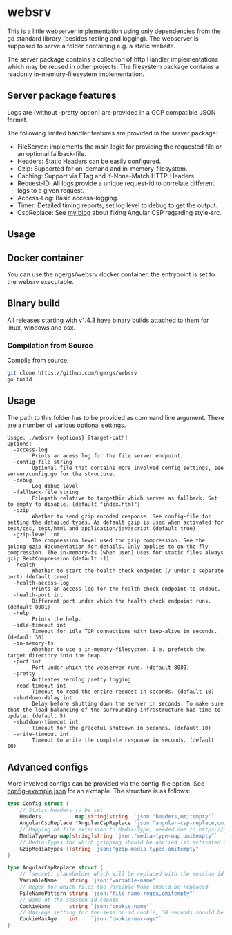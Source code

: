 # websrv

This is a little webserver implementation using only dependencies from the go standard library (besides testing and logging).
The webserver is supposed to serve a folder containing e.g. a static website. 

The server package contains a collection of http.Handler implementations which may be reused in other projects. 
The filesystem package contains a readonly in-memory-filesystem implementation.

## Server package features
Logs are (without -pretty option) are provided in a GCP compatible JSON format.

The following limited handler features are provided in the server package:
* FileServer: implements the main logic for providing the requested file or an optional fallback-file.
* Headers: Static Headers can be easily configured.
* Gzip: Supported for on-demand and in-memory-filesystem.
* Caching: Support via ETag and If-None-Match HTTP-Headers
* Request-ID: All logs provide a unique request-id to correlate different logs to a given request.
* Access-Log: Basic access-logging.
* Timer: Detailed timing reports, set log level to debug to get the output.
* CspReplace: See [my blog](https://ngergs.de/content/angular/style-csp-fix) about fixing Angular CSP regarding style-src.

## Usage

## Docker container
You can use the ngergs/websrv docker container, the entrypoint is set to the websrv executable.

## Binary build
All releases starting with v1.4.3 have binary builds attached to them for linux, windows and osx.

### Compilation from Source
Compile from source:
```bash
git clone https://github.com/ngergs/websrv
go build
```

## Usage
The path to this folder has to be provided as command line argument. There are a number of various optional settings.

```
Usage: ./websrv {options} [target-path]
Options:
  -access-log
        Prints an acess log for the file server endpoint.
  -config-file string
        Optional file that contains more involved config settings, see server/config.go for the structure.
  -debug
        Log debug level
  -fallback-file string
        Filepath relative to targetDir which serves as fallback. Set to empty to disable. (default "index.html")
  -gzip
        Whether to send gzip encoded response. See config-file for setting the detailed types. As default gzip is used when activated for test/css, text/html and application/javascript (default true)
  -gzip-level int
        The compression level used for gzip compression. See the golang gzip documentation for details. Only applies to on-the-fly compression. The in-memory-fs (when used) uses for static files always gzip.BestCompression (default -1)
  -health
        Whether to start the health check endpoint (/ under a separate port) (default true)
  -health-access-log
        Prints an access log for the health check endpoint to stdout.
  -health-port int
        Different port under which the health check endpoint runs. (default 8081)
  -help
        Prints the help.
  -idle-timeout int
        Timeout for idle TCP connections with keep-alive in seconds. (default 30)
  -in-memory-fs
        Whether to use a in-memory-filesystem. I.e. prefetch the target directory into the heap.
  -port int
        Port under which the webserver runs. (default 8080)
  -pretty
        Activates zerolog pretty logging
  -read-timeout int
        Timeout to read the entire request in seconds. (default 10)
  -shutdown-delay int
        Delay before shutting down the server in seconds. To make sure that the load balancing of the surrounding infrastructure had time to update. (default 5)
  -shutdown-timeout int
        Timeout for the graceful shutdown in seconds. (default 10)
  -write-timeout int
        Timeout to write the complete response in seconds. (default 10)
```

## Advanced configs
More involved configs can be provided via the config-file option. See [config-example.json](config-example.json) for an exmaple. The structure is as follows:

```go
type Config struct {
	// Static headers to be set
	Headers           map[string]string  `json:"headers,omitempty"`
	AngularCspReplace *AngularCspReplace `json:"angular-csp-replace,omitempty"`
	// Mapping of file extension to Media-Type, needed due to https://github.com/golang/go/issues/32350
	MediaTypeMap map[string]string `json:"media-type-map,omitempty"`
	// Media-Types for which gzipping should be applied (if activated and client has set the Accept-Encoding: gzip HTTP-Header)
	GzipMediaTypes []string `json:"gzip-media-types,omitempty"`
}

type AngularCspReplace struct {
	// (secret) placeholder which will be replaced with the session id when serving
	VariableName    string `json:"variable-name"`
	// Regex for which files the Variable-Name should be replaced
	FileNamePattern string `json:"file-name-regex,omitempty"`
	// Name of the session-id cookie
	CookieName      string `json:"cookie-name"`
	// Max-Age setting for the session-id cookie, 30 seconds should be sufficient
	CookieMaxAge    int    `json:"cookie-max-age"`
}
```
